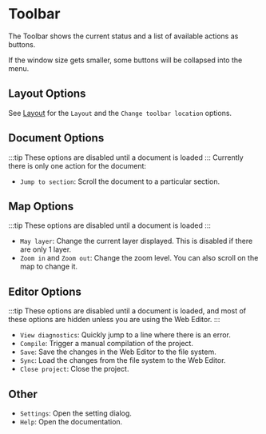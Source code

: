 # Toolbar
The Toolbar shows the current status and a list of available actions as buttons.

If the window size gets smaller, some buttons will be collapsed into the <FluentIcon name="MoreHorizontal20Filled" />
menu.

## Layout Options
See [Layout](./layout.md) for the <FluentIcon name="DataTreemap20Regular" /> `Layout` and the <FluentIcon name="Window20Regular"/> `Change toolbar location` options.

## Document Options
:::tip
These options are disabled until a document is loaded
:::
Currently there is only one action for the document:

- <FluentIcon name="ListBarTree20Regular"/> `Jump to section`: Scroll the document to a particular section.

## Map Options
:::tip
These options are disabled until a document is loaded
:::
- <FluentIcon name="Layer20Regular"/> `May layer`: Change the current layer displayed. This is disabled if there are only 1 layer.
- <FluentIcon name="ZoomIn20Regular"/> `Zoom in` and <FluentIcon name="ZoomOut20Regular"/> `Zoom out`: Change the zoom level. You can also scroll on the map to change it.

## Editor Options
:::tip
These options are disabled until a document is loaded, and 
most of these options are hidden unless you are using the Web Editor.
:::

- <FluentIcon name="DocumentError20Regular" /> `View diagnostics`: Quickly jump to a line where there is an error.
- <FluentIcon name="Box20Regular" /> `Compile`: Trigger a manual compilation of the project.
- <FluentIcon name="Save20Regular" /> `Save`: Save the changes in the Web Editor to the file system.
- <FluentIcon name="ArrowSync20Regular" /> `Sync`: Load the changes from the file system to the Web Editor.
- <FluentIcon name="Dismiss20Regular" /> `Close project`: Close the project.

## Other
- <FluentIcon name="Settings20Regular" /> `Settings`: Open the setting dialog.
- <FluentIcon name="BookQuestionMark20Regular" /> `Help`: Open the documentation.

